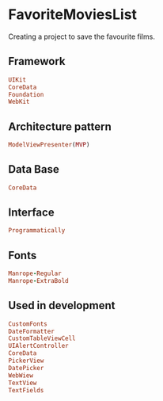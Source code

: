 # FavoriteMoviesList

Creating a project to save the favourite films.

## Framework

```ruby
UIKit
CoreData
Foundation
WebKit
```

## Architecture pattern

```ruby
ModelViewPresenter(MVP)
```

## Data Base

```ruby
CoreData
```

## Interface

```ruby
Programmatically
```

## Fonts

```ruby
Manrope-Regular
Manrope-ExtraBold
```

## Used in development

```ruby
CustomFonts
DateFormatter
CustomTableViewCell
UIAlertController
CoreData
PickerView
DatePicker
WebWiew
TextView
TextFields
```

